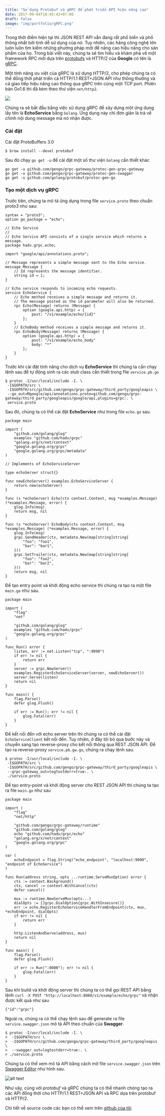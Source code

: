```yaml
---
title: "Sử dụng Protobuf và gRPC để phát triển API hiệu năng cao"
date: 2017-09-04T18:45:42+07:00
draft: false
image: "img/portfolio/gRPC.png"
---
```


Trong thời điểm hiện tại thì JSON REST API vẫn đang rất phổ biến và phổ thông nhất bởi tính dễ sử dụng của nó. Tuy nhiên, các hãng công nghệ lớn luôn luôn tìm kiếm những phương pháp mới để nâng cao hiệu năng cho sản phẩm của họ. Trong bài viết này, chúng ta sẽ tìm hiểu và khám phá về một framework RPC mới dựa trên [protobufs](https://developers.google.com/protocol-buffers/) và HTTP/2 của **Google** có tên là [gRPC](http://www.grpc.io).

Một tính năng ưu việt của gRPC là sử dụng HTTP/2, cho phép chúng ta có thể đồng thời phát triển cả HTTP/1.1 REST+JSON API như thông thường và cả giao tiếp hiệu năng cao thông qua gRPC trên cùng một TCP port. Phiên bản Go1.6 thì đã kèm theo thư viện `net/http2`.

![](https://cdn-images-1.medium.com/max/800/1*fUR37-hx7Q2NvjT1PGSXpA.png)

Chúng ra sẽ bắt đầu bằng việc sử dụng gRPC để xây dựng một ứng dụng lấy tên là **EchoService** bằng `Golang`. Ứng dụng này chỉ đơn giản là trả về chính nội dung message mà nó nhận được. 

### Cài đặt

Cài đặt ProtoBuffers 3.0

```
$ brew install --devel protobuf
```

Sau đó chạy `go get -u` để cài đặt một số thư viện `Golang` cần thiết khác
 
```
go get -u github.com/gengo/grpc-gateway/protoc-gen-grpc-gateway
go get -u github.com/gengo/grpc-gateway/protoc-gen-swagger
go get -u github.com/golang/protobuf/protoc-gen-go
```

### Tạo một dịch vụ gRPC

Trước tiên, chúng ta mô tả ứng dụng trong file `service.proto` theo chuẩn *proto3* như sau:

```
syntax = "proto3";
option go_package = "echo";

// Echo Service
//
// Echo Service API consists of a single service which returns a message.
package hadv.grpc.echo;

import "google/api/annotations.proto";

// Message represents a simple message sent to the Echo service.
message Message {
	// Id represents the message identifier.
	string id = 1;
}

// Echo service responds to incoming echo requests.
service EchoService {
	// Echo method receives a simple message and returns it.
	// The message posted as the id parameter will also be returned.
	rpc Echo(Message) returns (Message) {
		option (google.api.http) = {
			post: "/v1/example/echo/{id}"
		};
	}
	// EchoBody method receives a simple message and returns it.
	rpc EchoBody(Message) returns (Message) {
		option (google.api.http) = {
			post: "/v1/example/echo_body"
			body: "*"
		};
	}
}
```

Trước khi cài đặt tính năng cho dịch vụ **EchoService** thì chúng ta cần chạy lệnh sau để tự động sinh ra các stub class cần thiết trong file `service.pb.go`

```
$ protoc -I/usr/local/include -I. \
 -I$GOPATH/src \
 -I$GOPATH/src/github.com/gengo/grpc-gateway/third_party/googleapis \
 --go_out=Mgoogle/api/annotations.proto=github.com/gengo/grpc-gateway/third_party/googleapis/google/api,plugins=grpc:. \
 service.proto
```

Sau đó, chúng ta có thể cài đặt **EchoService** như trong file `echo.go` sau.

```
package main

import (
	"github.com/golang/glog"
	examples "github.com/hadv/grpc"
	"golang.org/x/net/context"
	"google.golang.org/grpc"
	"google.golang.org/grpc/metadata"
)

// Implements of EchoServiceServer

type echoServer struct{}

func newEchoServer() examples.EchoServiceServer {
	return new(echoServer)
}

func (s *echoServer) Echo(ctx context.Context, msg *examples.Message) (*examples.Message, error) {
	glog.Info(msg)
	return msg, nil
}

func (s *echoServer) EchoBody(ctx context.Context, msg *examples.Message) (*examples.Message, error) {
	glog.Info(msg)
	grpc.SendHeader(ctx, metadata.New(map[string]string{
		"foo": "foo1",
		"bar": "bar1",
	}))
	grpc.SetTrailer(ctx, metadata.New(map[string]string{
		"foo": "foo2",
		"bar": "bar2",
	}))
	return msg, nil
}
```

Để tạo entry point và khởi động echo service thì chúng ra tạo ra một file `main.go` như sau.

```
package main

import (
	"flag"
	"net"

	"github.com/golang/glog"
	examples "github.com/hadv/grpc"
	"google.golang.org/grpc"
)

func Run() error {
	listen, err := net.Listen("tcp", ":9090")
	if err != nil {
		return err
	}
	server := grpc.NewServer()
	examples.RegisterEchoServiceServer(server, newEchoServer())
	server.Serve(listen)
	return nil
}

func main() {
	flag.Parse()
	defer glog.Flush()

	if err := Run(); err != nil {
		glog.Fatal(err)
	}
}
```

Để kết nối đến với echo server trên thì chúng ra có thể cài đặt `EchoServiceClient` kết nối đến. Tuy nhiên, ở đây tôi bỏ qua bước này và chuyển sang tạo reverse-proxy cho kết nối thông qua REST JSON API. Để tạo ra reverse-proxy `service.pb.gw.go`, chúng ra chạy lệnh sau.

```
$ protoc -I/usr/local/include -I. \
 -I$GOPATH/src \
 -I$GOPATH/src/github.com/gengo/grpc-gateway/third_party/googleapis \
 --grpc-gateway_out=logtostderr=true:. \
 ./service.proto
```

Để tạo entry-point và khởi động server cho REST JSON API thì chúng ta tạo ra file `main.go` như sau

```
package main

import (
	"flag"
	"net/http"

	"github.com/gengo/grpc-gateway/runtime"
	"github.com/golang/glog"
	echo "github.com/hadv/grpc/echo"
	"golang.org/x/net/context"
	"google.golang.org/grpc"
)

var (
	echoEndpoint = flag.String("echo_endpoint", "localhost:9090", "endpoint of EchoService")
)

func Run(address string, opts ...runtime.ServeMuxOption) error {
	ctx := context.Background()
	ctx, cancel := context.WithCancel(ctx)
	defer cancel()

	mux := runtime.NewServeMux(opts...)
	dialOpts := []grpc.DialOption{grpc.WithInsecure()}
	err := echo.RegisterEchoServiceHandlerFromEndpoint(ctx, mux, *echoEndpoint, dialOpts)
	if err != nil {
		return err
	}

	http.ListenAndServe(address, mux)
	return nil
}

func main() {
	flag.Parse()
	defer glog.Flush()

	if err := Run(":8080"); err != nil {
		glog.Fatal(err)
	}
}
```

Sau khi build và khởi động server thì chúng ta có thể gọi REST API bằng lệnh `curl -X POST "http://localhost:8080/v1/example/echo/grpc"` và nhận được kết quả như sau

```
{"id":"grpc"}
```

Ngoài ra, chúng ra có thể chạy lệnh sau để generate ra file `service.swagger.json` mô tả API theo chuẩn của **Swagger**.

```
$ protoc -I/usr/local/include -I. \
>  -I$GOPATH/src \
>  -I$GOPATH/src/github.com/gengo/grpc-gateway/third_party/googleapis \
>  --swagger_out=logtostderr=true:. \
> ./service.proto
```

Chúng ta có thể xem mô tả API bằng cách mở file `service.swagger.json` trên [Swagger Editor](http://editor.swagger.io/#/) như hình sau.

![alt text](https://s3-ap-southeast-1.amazonaws.com/kipalog.com/qgju5yck5z_Swagger_Editor_Echo_Service.jpg)

Như vậy, cùng với *protobuf* và gRPC chúng ta có thể nhanh chóng tạo ra các API đồng thời cho HTTP/1.1 REST+JSON API và RPC dựa trên protobuf và HTTP/2.

Chi tiết về source code các bạn có thể xem trên [github của tôi](https://github.com/hadv/go-grpc)

